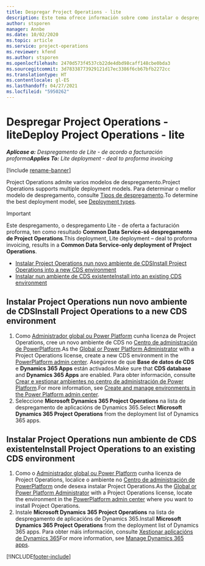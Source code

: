 ```yaml
---
title: Despregar Project Operations - lite
description: Este tema ofrece información sobre como instalar o despregamento de Project Operations lite - de oferta a facturación proforma.
author: stsporen
manager: Annbe
ms.date: 10/02/2020
ms.topic: article
ms.service: project-operations
ms.reviewer: kfend
ms.author: stsporen
ms.openlocfilehash: 2470d573f4537cb22de4dbd98caff148cbe0bda3
ms.sourcegitcommit: 3d78338773929121d17ec3386f6cb67bfb2272cc
ms.translationtype: HT
ms.contentlocale: gl-ES
ms.lasthandoff: 04/27/2021
ms.locfileid: "5950262"
---
```

# <a name="deploy-project-operations---lite"></a><span data-ttu-id="91498-103">Despregar Project Operations - lite</span><span class="sxs-lookup"><span data-stu-id="91498-103">Deploy Project Operations - lite</span></span>

<span data-ttu-id="91498-104">_**Aplícase a:** Despregamento de Lite - de acordo a facturación proforma_</span><span class="sxs-lookup"><span data-stu-id="91498-104">_**Applies To:** Lite deployment - deal to proforma invoicing_</span></span>

[!include [rename-banner](~/includes/cc-data-platform-banner.md)]

<span data-ttu-id="91498-105">Project Operations admite varios modelos de despregamento.</span><span class="sxs-lookup"><span data-stu-id="91498-105">Project Operations supports multiple deployment models.</span></span> <span data-ttu-id="91498-106">Para determinar o mellor modelo de despregamento, consulte [Tipos de despregamento](determine-deployment-type.md).</span><span class="sxs-lookup"><span data-stu-id="91498-106">To determine the best deployment model, see [Deployment types](determine-deployment-type.md).</span></span>


> [!IMPORTANT]
> <span data-ttu-id="91498-107">Este despregamento, o despregamento Lite - de oferta a facturación proforma, ten como resultado **Common Data Service-só despregamento de Project Operations**.</span><span class="sxs-lookup"><span data-stu-id="91498-107">This deployment, Lite deployment – deal to proforma invoicing, results in a **Common Data Service-only deployment of Project Operations**.</span></span>

- [<span data-ttu-id="91498-108">Instalar Project Operations nun novo ambiente de CDS</span><span class="sxs-lookup"><span data-stu-id="91498-108">Install Project Operations into a new CDS environment</span></span>](#new)
- [<span data-ttu-id="91498-109">Instalar nun ambiente de CDS existente</span><span class="sxs-lookup"><span data-stu-id="91498-109">Install into an existing CDS environment</span></span>](#existing)



## <a name="install-project-operations-to-a-new-cds-environment"></a><a name="new"></a><span data-ttu-id="91498-110">Instalar Project Operations nun novo ambiente de CDS</span><span class="sxs-lookup"><span data-stu-id="91498-110">Install Project Operations to a new CDS environment</span></span>

1. <span data-ttu-id="91498-111">Como [Administrador global ou Power Platform](/power-platform/admin/global-service-administrators-can-administer-without-license) cunha licenza de Project Operations, cree un novo ambiente de CDS no [Centro de administración de PowerPlatform](https://admin.powerplatform.com).</span><span class="sxs-lookup"><span data-stu-id="91498-111">As the [Global or Power Platform Administrator](/power-platform/admin/global-service-administrators-can-administer-without-license) with a Project Operations license, create a new CDS environment in the [PowerPlatform admin center](https://admin.powerplatform.com).</span></span> <span data-ttu-id="91498-112">Asegúrese de que **Base de datos de CDS** e **Dynamics 365 Apps** están activados.</span><span class="sxs-lookup"><span data-stu-id="91498-112">Make sure that **CDS database** and **Dynamics 365 Apps** are enabled.</span></span> <span data-ttu-id="91498-113">Para obter información, consulte [Crear e xestionar ambientes no centro de administración de Power Platform](/power-platform/admin/create-environment#create-an-environment-in-the-power-platform-admin-center).</span><span class="sxs-lookup"><span data-stu-id="91498-113">For more information, see [Create and manage environments in the Power Platform admin center](/power-platform/admin/create-environment#create-an-environment-in-the-power-platform-admin-center).</span></span>
2. <span data-ttu-id="91498-114">Seleccione **Microsoft Dynamics 365 Project Operations** na lista de despregamento de aplicacións de Dynamics 365.</span><span class="sxs-lookup"><span data-stu-id="91498-114">Select **Microsoft Dynamics 365 Project Operations** from the deployment list of Dynamics 365 apps.</span></span>


## <a name="install-project-operations-to-an-existing-cds-environment"></a><a name="existing"></a><span data-ttu-id="91498-115">Instalar Project Operations nun ambiente de CDS existente</span><span class="sxs-lookup"><span data-stu-id="91498-115">Install Project Operations to an existing CDS environment</span></span>

1. <span data-ttu-id="91498-116">Como o [Administrador global ou Power Platform](/power-platform/admin/global-service-administrators-can-administer-without-license) cunha licenza de Project Operations, localice o ambiente no [Centro de administración de PowerPlatform](https://admin.powerplatform.com) onde desexa instalar Project Operations.</span><span class="sxs-lookup"><span data-stu-id="91498-116">As the [Global or Power Platform Administrator](/power-platform/admin/global-service-administrators-can-administer-without-license) with a Project Operations license, locate the environment in the [PowerPlatform admin center](https://admin.powerplatform.com) where you want to install Project Operations.</span></span>
2. <span data-ttu-id="91498-117">Instale **Microsoft Dynamics 365 Project Operations** na lista de despregamento de aplicacións de Dynamics 365.</span><span class="sxs-lookup"><span data-stu-id="91498-117">Install **Microsoft Dynamics 365 Project Operations** from the deployment list of Dynamics 365 apps.</span></span> <span data-ttu-id="91498-118">Para obter máis información, consulte [Xestionar aplicacións de Dynamics 365](/power-platform/admin/manage-apps)</span><span class="sxs-lookup"><span data-stu-id="91498-118">For more information, see [Manage Dynamics 365 apps](/power-platform/admin/manage-apps).</span></span>




[!INCLUDE[footer-include](../includes/footer-banner.md)]